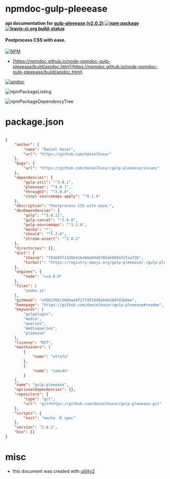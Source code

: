 # npmdoc-gulp-pleeease

#### api documentation for  [gulp-pleeease (v2.0.2)](https://github.com/danielhusar/gulp-pleeease#readme)  [![npm package](https://img.shields.io/npm/v/npmdoc-gulp-pleeease.svg?style=flat-square)](https://www.npmjs.org/package/npmdoc-gulp-pleeease) [![travis-ci.org build-status](https://api.travis-ci.org/npmdoc/node-npmdoc-gulp-pleeease.svg)](https://travis-ci.org/npmdoc/node-npmdoc-gulp-pleeease)

#### Postprocess CSS with ease.

[![NPM](https://nodei.co/npm/gulp-pleeease.png?downloads=true&downloadRank=true&stars=true)](https://www.npmjs.com/package/gulp-pleeease)

- [https://npmdoc.github.io/node-npmdoc-gulp-pleeease/build/apidoc.html](https://npmdoc.github.io/node-npmdoc-gulp-pleeease/build/apidoc.html)

[![apidoc](https://npmdoc.github.io/node-npmdoc-gulp-pleeease/build/screenCapture.buildCi.browser.%252Ftmp%252Fbuild%252Fapidoc.html.png)](https://npmdoc.github.io/node-npmdoc-gulp-pleeease/build/apidoc.html)

![npmPackageListing](https://npmdoc.github.io/node-npmdoc-gulp-pleeease/build/screenCapture.npmPackageListing.svg)

![npmPackageDependencyTree](https://npmdoc.github.io/node-npmdoc-gulp-pleeease/build/screenCapture.npmPackageDependencyTree.svg)



# package.json

```json

{
    "author": {
        "name": "Daniel Husar",
        "url": "https://github.com/danielhusar"
    },
    "bugs": {
        "url": "https://github.com/danielhusar/gulp-pleeease/issues"
    },
    "dependencies": {
        "gulp-util": "^3.0.1",
        "pleeease": "^4.0.1",
        "through2": "^2.0.0",
        "vinyl-sourcemaps-apply": "^0.1.4"
    },
    "description": "Postprocess CSS with ease.",
    "devDependencies": {
        "gulp": "^3.8.11",
        "gulp-concat": "^2.6.0",
        "gulp-sourcemaps": "^1.2.8",
        "mocha": "*",
        "should": "^5.2.0",
        "stream-assert": "^2.0.2"
    },
    "directories": {},
    "dist": {
        "shasum": "f61b83f1426b41beb0a04e0785de868af2faa726",
        "tarball": "https://registry.npmjs.org/gulp-pleeease/-/gulp-pleeease-2.0.2.tgz"
    },
    "engines": {
        "node": ">=4.0.0"
    },
    "files": [
        "index.js"
    ],
    "gitHead": "e95b176bc5b64a4472774533d8a84b58d7d1b6ee",
    "homepage": "https://github.com/danielhusar/gulp-pleeease#readme",
    "keywords": [
        "gulpplugin",
        "media",
        "queries",
        "mediaqueries",
        "pleeease"
    ],
    "license": "MIT",
    "maintainers": [
        {
            "name": "efrafa"
        },
        {
            "name": "iamvdo"
        }
    ],
    "name": "gulp-pleeease",
    "optionalDependencies": {},
    "repository": {
        "type": "git",
        "url": "git+https://github.com/danielhusar/gulp-pleeease.git"
    },
    "scripts": {
        "test": "mocha -R spec"
    },
    "version": "2.0.2",
    "bin": {}
}
```



# misc
- this document was created with [utility2](https://github.com/kaizhu256/node-utility2)
